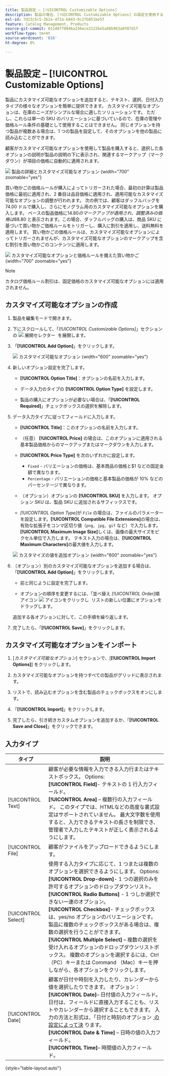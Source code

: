 ```yaml
---
title: 製品設定 – [!UICONTROL Customizable Options]
description: 製品の場合、[!UICONTROL Customizable Options] の設定を使用すると、テキスト、選択、日付入力タイプのオプションを選択できます。
exl-id: 7d23c5c5-2b2a-4f2a-b843-9c27b851be5f
feature: Catalog Management, Products
source-git-commit: 01148770946a236ece2122be5a88b963a0f07d1f
workflow-type: tm+mt
source-wordcount: '816'
ht-degree: 0%

---
```


# 製品設定 – [!UICONTROL Customizable Options]

製品にカスタマイズ可能なオプションを追加すると、テキスト、選択、日付入力タイプの様々なオプションを簡単に提供できます。 カスタマイズ可能なオプションは、在庫のニーズがシンプルな場合に適したソリューションです。 ただし、これらは単一の SKU のバリエーションに基づいているので、在庫の管理や価格ルール条件の基礎として使用することはできません。 同じオプションを持つ製品が複数ある場合は、1 つの製品を設定して、そのオプションを他の製品に読み込むことができます。

顧客がカスタマイズ可能なオプションを使用して製品を購入すると、選択した各オプションの説明が製品の説明の下に表示され、関連するマークアップ（マークダウン）が項目の価格に自動的に適用されます。

![&#x200B; 製品の詳細とカスタマイズ可能なオプション &#x200B;](./assets/storefront-customizable-option-product-detail.png){width="700" zoomable="yes"}

買い物かごの価格ルールが購入によってトリガーされた場合、最初の計算は製品価格に最初に適用され、2 番目は品目価格に適用され、適用可能なカスタマイズ可能なオプションの調整が行われます。 次の例では、顧客はダッフルバッグを 74.00 ドルで購入し、さらにモノグラム用のカスタマイズ可能なオプションを購入します。 ベースの製品価格に$14.80 のマークアップが適用され、調整済みの価格は$88.80 と表示されます。この場合、ダッフルバッグの購入は、商品 SKU に基づいて買い物かご価格ルールをトリガーし、購入に割引を適用し、送料無料を適用します。 買い物かごの価格ルールは、カスタマイズ可能なオプションによってトリガーされませんが、カスタマイズ可能なオプションのマークアップを含む割引を買い物かごのコンテンツに適用します。

![&#x200B; カスタマイズ可能なオプションと価格ルールを備えた買い物かご &#x200B;](./assets/storefront-customizable-option-cart-price-rule.png){width="700" zoomable="yes"}

>[!NOTE]
>
>カタログ価格ルール割引は、固定価格のカスタマイズ可能なオプションには適用されません。

## カスタマイズ可能なオプションの作成

1. 製品を編集モードで開きます。

1. 下にスクロールして、「_[!UICONTROL Customizable Options]_」セクションの ![&#x200B; 展開セレクター &#x200B;](../assets/icon-display-expand.png) を展開します。

1. 「**[!UICONTROL Add Option]**」をクリックします。

   ![&#x200B; カスタマイズ可能なオプション &#x200B;](./assets/product-customizable-options.png){width="600" zoomable="yes"}

1. 新しいオプション設定を完了します。

   - **[!UICONTROL Option Title]**：オプションの名前を入力します。

   - データ入力のタイプの **[!UICONTROL Option Type]** を設定します。

   - 製品の購入にオプションが必要ない場合は、「**[!UICONTROL Required]**」チェックボックスの選択を解除します。

1. データ入力タイプに従ってフィールドに入力します。

   - **[!UICONTROL Title]**：このオプションの名前を入力します。

   - （任意） **[!UICONTROL Price]** の場合は、このオプションに適用される基本製品価格からのマークアップまたはマークダウンを入力します。

   - **[!UICONTROL Price Type]** を次のいずれかに設定します。

      - `Fixed` - バリエーションの価格は、基本商品の価格と$1 などの固定金額で異なります。
      - `Percentage` - バリエーションの価格と基本製品の価格が 10% などのパーセンテージで異なります。

   - （オプション）オプションの **[!UICONTROL SKU]** を入力します。 オプション SKU は、製品 SKU に追加されるサフィックスです。

   - _[!UICONTROL Option Type]_&#x200B;が `File` の場合は、ファイルのパラメーターを設定します。**[!UICONTROL Compatible File Extensions]**&#x200B;の場合は、有効な拡張子をコンマ区切り値（`png, jpg, gif` など）で入力します。**[!UICONTROL Maximum Image Size]**&#x200B;しくは、画像の最大サイズをピクセル単位で入力します。 テキスト入力の場合は、**[!UICONTROL Maximum Characters]**&#x200B;の最大値を入力します。

   ![&#x200B; カスタマイズの値を追加オプション &#x200B;](./assets/product-customizable-options-add-values.png){width="600" zoomable="yes"}

1. （オプション）別のカスタマイズ可能なオプションを追加する場合は、「**[!UICONTROL Add Option]**」をクリックします。

   - 前と同じように設定を完了します。

   - オプションの順序を変更するには、「並べ替え _[!UICONTROL Order]_&#x200B;順アイコン ![&#x200B; アイコンをクリックし &#x200B;](../assets/icon-sort-order.png) リストの新しい位置にオプションをドラッグします。

   追加する各オプションに対して、この手順を繰り返します。

1. 完了したら、「**[!UICONTROL Save]**」をクリックします。

## カスタマイズ可能なオプションをインポート

1. [_カスタマイズ可能なオプション_] セクションで、[**[!UICONTROL Import Options]**] をクリックします。


1. カスタマイズ可能なオプションを持つすべての製品がグリッドに表示されます。

1. リストで、読み込むオプションを含む製品のチェックボックスをオンにします。

1. 「**[!UICONTROL Import]**」をクリックします。

1. 完了したら、引き続きカスタムオプションを追加するか、「**[!UICONTROL Save and Close]**」をクリックできます。

## 入力タイプ

| タイプ | 説明 |
|---------------------|---------------|
| [!UICONTROL Text] | 顧客が必要な情報を入力できる入力行またはテキストボックス。 Options:<br />**[!UICONTROL Field]**- テキストの 1 行入力フィールド。<br />**[!UICONTROL Area]** – 複数行の入力フィールド。 このタイプでは、HTMLなどの高度な書式設定はサポートされていません。 最大文字数を使用すると、入力できるテキストの長さを制限でき、管理者で入力したテキストが正しく表示されるようにします。 |
| [!UICONTROL File] | 顧客がファイルをアップロードできるようにします。 |
| [!UICONTROL Select] | 使用する入力タイプに応じて、1 つまたは複数のオプションを選択できるようにします。 Options:<br />**[!UICONTROL Drop-down]**- 1 つの選択のみを許可するオプションのドロップダウンリスト。<br />**[!UICONTROL Radio Buttons]** - 1 つしか選択できない一連のオプション。<br />**[!UICONTROL Checkbox]**- チェックボックスは、yes/no オプションのバリエーションです。 製品に複数のチェックボックスがある場合は、複数の選択を行うことができます。<br />**[!UICONTROL Multiple Select]** – 複数の選択を受け入れるオプションのドロップダウンリストボックス。 複数のオプションを選択するには、Ctrl （PC）キーまたは Command （Mac）キーを押しながら、各オプションをクリックします。 |
| [!UICONTROL Date] | 顧客が日付や時刻を入力したり、カレンダーから値を選択したりできます。 オプション：<br />**[!UICONTROL Date]**– 日付値の入力フィールド。 日付は、フィールドに直接入力することも、リストやカレンダーから選択することもできます。 入力の方法と形式は、「日付と時刻のオプション [&#x200B; の設定によって決 &#x200B;](attributes-input-types.md#date-and-time-options) ります。<br />**[!UICONTROL Date & Time]** – 日時の値の入力フィールド。<br />**[!UICONTROL Time]**– 時間値の入力フィールド。 |

{style="table-layout:auto"}
